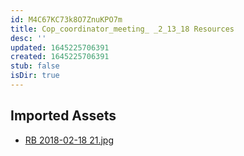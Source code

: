 ```yaml
---
id: M4C67KC73k8O7ZnuKPO7m
title: Cop_coordinator_meeting_ _2_13_18 Resources
desc: ''
updated: 1645225706391
created: 1645225706391
stub: false
isDir: true
---
```

## Imported Assets
- [RB 2018-02-18 21.jpg](/assets/rb-2018-02-18-21-Ol2gM7l1NB5V.jpg)
